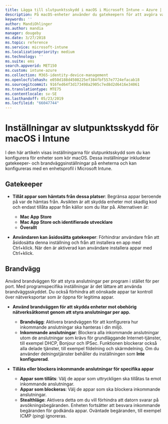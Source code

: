 ```yaml
---
title: Lägga till slutpunktsskydd i macOS i Microsoft Intune – Azure | Microsoft Docs
description: På macOS-enheter använder du gatekeepern för att avgöra var appar kan installeras, inklusive Mac App Store. Genom att aktivera eller konfigurera en brandvägg kan man också tillåta eller blockera specifika appar, använda Stealthläge och även blockera vissa typer av inkommande anslutningar med Microsoft Intune.
keywords: ''
author: MandiOhlinger
ms.author: mandia
manager: dougeby
ms.date: 3/27/2018
ms.topic: reference
ms.service: microsoft-intune
ms.localizationpriority: medium
ms.technology: ''
ms.suite: ems
search.appverid: MET150
ms.custom: intune-azure
ms.collection: M365-identity-device-management
ms.openlocfilehash: e050d188d4508225ef384fbf557e7724efacab18
ms.sourcegitcommit: 916fed64f3d173498a2905c7ed8d2d6416e34061
ms.translationtype: MTE75
ms.contentlocale: sv-SE
ms.lasthandoff: 05/23/2019
ms.locfileid: "66047744"
---
```

# <a name="macos-endpoint-protection-settings-in-intune"></a>Inställningar av slutpunktsskydd för macOS i Intune

I den här artikeln visas inställningarna för slutpunktsskydd som du kan konfigurera för enheter som kör macOS. Dessa inställningar inkluderar gatekeeper- och brandväggsinställningar på enheterna och kan konfigureras med en enhetsprofil i Microsoft Intune.

## <a name="gatekeeper"></a>Gatekeeper

- **Tillåt appar som hämtats från dessa platser**: Begränsa appar beroende på var de hämtas från. Avsikten är att skydda enheter mot skadlig kod och endast tillåta appar från källor som du litar på. Alternativen är: 
  - **Mac App Store**
  - **Mac App Store och identifierade utvecklare**
  - **Överallt**

- **Användaren kan åsidosätta gatekeeper**: Förhindrar användare från att åsidosätta denna inställning och från att installera en app med Ctrl+klick. När den är aktiverad kan användare installera appar med Ctrl+klick.

## <a name="firewall"></a>Brandvägg

Använd brandväggen för att styra anslutningar per program i stället för per port. Med programspecifika inställningar är det lättare att använda brandväggsskyddet. Du också förhindra att oönskade appar tar kontroll över nätverksportar som är öppna för legitima appar.

- **Använd brandväggen för att skydda enheter mot obehörig nätverksåtkomst genom att styra anslutningar per app.**
  - **Brandvägg**: Aktivera brandväggen för att konfigurera hur inkommande anslutningar ska hanteras i din miljö.
  - **Inkommande anslutningar**: Blockera alla inkommande anslutningar utom de anslutningar som krävs för grundläggande Internet-tjänster, till exempel DHCP, Bonjour och IPSec. Funktionen blockerar också alla delade tjänster, till exempel fildelning och skärmdelning. Om du använder delningstjänster behåller du inställningen som **Inte konfigurerad**.

- **Tillåta eller blockera inkommande anslutningar för specifika appar**
  - **Appar som tillåts**: Välj de appar som uttryckligen ska tillåtas ta emot inkommande anslutningar.
  - **Appar som blockeras**: Välj de appar som ska blockera inkommande anslutningar.
  - **Stealthläge**: Aktivera detta om du vill förhindra att datorn svarar på avsökningsbegäranden. Enheten fortsätter att besvara inkommande begäranden för godkända appar. Oväntade begäranden, till exempel ICMP (ping) ignoreras.
